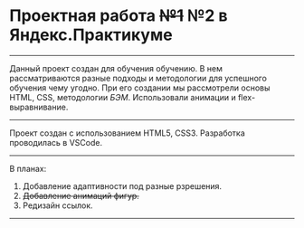 # **Проектная работа ~~№1~~ №2 в Яндекс.Практикуме**
____________________________________________________
Данный проект создан для обучения обучению. В нем
рассматриваются разные подходы и методологии для
успешного обучения чему угодно. При его создании
мы рассмотрели основы HTML, CSS, методологии _БЭМ_.
 Использовали анимации и flex-выравнивание.
____________________________________________________
Проект создан с использованием HTML5, CSS3.
Разработка проводилась в VSCode.
____________________________________________________
В планах:
1. Добавление адаптивности под разные рзрешения.
2. ~~Добавление анимаций фигур.~~
3. Редизайн ссылок.
____________________________________________________
